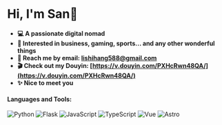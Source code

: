 # **Hi, I'm San💙**

-   **💻 A passionate digital nomad**  
-   **💫 Interested in business, gaming, sports... and any other wonderful things**
-   **📧 Reach me by email: [lishihang588@gmail.com](mailto:lishihang588@gmail.com)**
-   **🎬 Check out my Douyin: [https://v.douyin.com/PXHcRwn48QA/](https://v.douyin.com/PXHcRwn48QA/)**
-   **✨ Nice to meet you**


#### **Languages and Tools:**
![Python](https://img.shields.io/badge/Python-3776AB?style=for-the-badge&logo=python&logoColor=white)
![Flask](https://img.shields.io/badge/Flask-1ABC9C?style=for-the-badge&logo=flask&logoColor=white)
![JavaScript](https://img.shields.io/badge/JavaScript-F7DF1E?style=for-the-badge&logo=javascript&logoColor=black)
![TypeScript](https://img.shields.io/badge/TypeScript-3178C6?style=for-the-badge&logo=typescript&logoColor=white)
![Vue](https://img.shields.io/badge/Vue-4FC08D?style=for-the-badge&logo=vue.js&logoColor=white)
![Astro](https://img.shields.io/badge/Astro-FF5D01?style=for-the-badge&logo=astro&logoColor=white)
